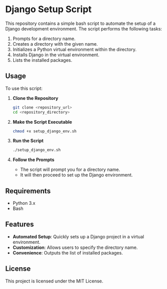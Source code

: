 
# Django Setup Script

This repository contains a simple bash script to automate the setup of a Django development environment. The script performs the following tasks:

1. Prompts for a directory name.
2. Creates a directory with the given name.
3. Initializes a Python virtual environment within the directory.
4. Installs Django in the virtual environment.
5. Lists the installed packages.

## Usage

To use this script:

1. **Clone the Repository**

   ```bash
   git clone <repository_url>
   cd <repository_directory>
   ```

2. **Make the Script Executable**

   ```bash
   chmod +x setup_django_env.sh
   ```

3. **Run the Script**

   ```bash
   ./setup_django_env.sh
   ```

4. **Follow the Prompts**

   - The script will prompt you for a directory name.
   - It will then proceed to set up the Django environment.

## Requirements

- Python 3.x
- Bash

## Features

- **Automated Setup**: Quickly sets up a Django project in a virtual environment.
- **Customization**: Allows users to specify the directory name.
- **Convenience**: Outputs the list of installed packages.

## License

This project is licensed under the MIT License.
